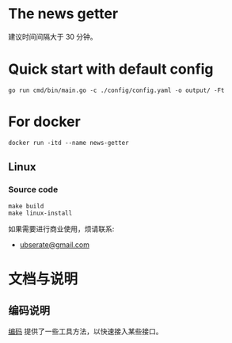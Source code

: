 # The news getter

建议时间间隔大于 30 分钟。

# Quick start with default config

```shell
go run cmd/bin/main.go -c ./config/config.yaml -o output/ -Ft
```

# For docker

```shell
docker run -itd --name news-getter 
```

## Linux

### Source code

```shell
make build
make linux-install
```

如果需要进行商业使用，烦请联系:

- [ubserate@gmail.com](ubserate@gmail.com)

# 文档与说明

## 编码说明

[编码](docs/codes/README.md)
提供了一些工具方法，以快速接入某些接口。
